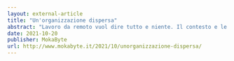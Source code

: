 ```yaml
---
layout: external-article
title: "Un'organizzazione dispersa"
abstract: "Lavoro da remoto vuol dire tutto e niente. Il contesto e le necessità la fanno da padrone. Uno scenario estremo è quello di un’organizzazione che non ha una sede fisica, dove tutti sono remoti e nessuno vive o lavora nella stessa città. Noi ci definiamo dispersi. Ci si potrebbe chiedere il perché di una struttura del genere, quali i vantaggi e quali gli svantaggi. Ma soprattutto, cosa ci ha permesso di creare un’organizzazione del genere?"
date: 2021-10-20
publisher: MokaByte
url: http://www.mokabyte.it/2021/10/unorganizzazione-dispersa/
---
```

